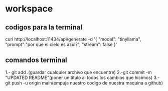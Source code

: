 # workspace
## codigos para la terminal
curl http://localhost:11434/api/generate -d '{
  "model": "tinyllama",
  "prompt":"por que el cielo es azul?",
  "stream": false
}'

## comandos terminal
1.- git add .(guardar cualquier archivo que encuentre)
2.-git commit -m "UPDATED README"(poner un titulo al todos los cambios que hicimos)
3.-git push -u origin main(empuja nuestro codigo de nuestra maquina a github)